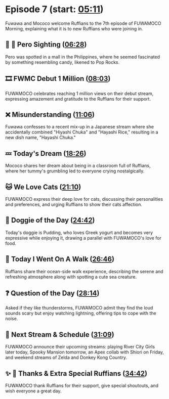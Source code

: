 # Episode 7 (start: [05:11](https://youtu.be/sUJVYegLEN4?t=05m11s))

Fuwawa and Mococo welcome Ruffians to the 7th episode of FUWAMOCO Morning, explaining what it is to new Ruffians who were joining in.

## 👀 💜 Pero Sighting ([06:28](https://youtu.be/sUJVYegLEN4?t=06m28s))

Pero was spotted in a mall in the Philippines, where he seemed fascinated by something resembling candy, likened to Pop Rocks.

## 🎞️ FWMC Debut 1 Million ([08:03](https://youtu.be/sUJVYegLEN4?t=08m03s))

FUWAMOCO celebrates reaching 1 million views on their debut stream, expressing amazement and gratitude to the Ruffians for their support.

## ❌ Misunderstanding ([11:06](https://youtu.be/sUJVYegLEN4?t=11m06s))

Fuwawa confesses to a recent mix-up in a Japanese stream where she accidentally combined "Hiyashi Chuka" and "Hayashi Rice," resulting in a new dish name, "Hayashi Chuka."

## 💤 Today's Dream ([18:26](https://youtu.be/sUJVYegLEN4?t=18m26s))

Mococo shares her dream about being in a classroom full of Ruffians, where her tummy's grumbling led to everyone crying nostalgically.

## 🐱 We Love Cats ([21:10](https://youtu.be/sUJVYegLEN4?t=21m10s))

FUWAMOCO express their deep love for cats, discussing their personalities and preferences, and urging Ruffians to show their cats affection.

## 🐶 Doggie of the Day ([24:42](https://youtu.be/sUJVYegLEN4?t=24m42s))

Today's doggie is Pudding, who loves Greek yogurt and becomes very expressive while enjoying it, drawing a parallel with FUWAMOCO's love for food.

## 🚶 Today I Went On A Walk ([26:46](https://youtu.be/sUJVYegLEN4?t=26m46s))

Ruffians share their ocean-side walk experience, describing the serene and refreshing atmosphere along with spotting a cute sea creature.

## ❓ Question of the Day ([28:14](https://youtu.be/sUJVYegLEN4?t=28m14s))

Asked if they like thunderstorms, FUWAMOCO admit they find the loud sounds scary but enjoy watching lightning, offering tips to cope with the noise.

## 📅 Next Stream & Schedule ([31:09](https://youtu.be/sUJVYegLEN4?t=31m09s))

FUWAMOCO announce their upcoming streams: playing River City Girls later today, Spooky Mansion tomorrow, an Apex collab with Shiori on Friday, and weekend streams of Zelda and Donkey Kong Country.

## ✨ 🐾 Thanks & Extra Special Ruffians ([34:42](https://youtu.be/sUJVYegLEN4?t=34m42s))

FUWAMOCO thank Ruffians for their support, give special shoutouts, and wish everyone a great day.
